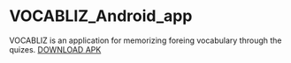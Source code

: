# VOCABLIZ_Android_app
VOCABLIZ is an application for memorizing foreing vocabulary through the quizes.
[DOWNLOAD APK](users.metropolia.fi/~georgv/Vocabliz.apk)
